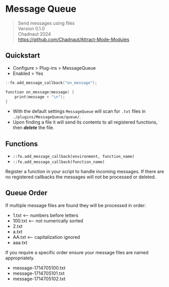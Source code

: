 # Message Queue

> Send messages using files  
> Version 0.1.0  
> Chadnaut 2024  
> https://github.com/Chadnaut/Attract-Mode-Modules

## Quickstart

- Configure > Plug-ins > MessageQueue
- Enabled > Yes

```cpp
::fe.add_message_callback("on_message");

function on_message(message) {
    print(message + "\n");
}
```

- With the default settings `MessageQueue` will scan for `.txt` files in `./plugins/MessageQueue/queue/`.
- Upon finding a file it will send its contents to all registered functions, then ***delete*** the file.

## Functions

- `::fe.add_message_callback(environment, function_name)`
- `::fe.add_message_callback(function_name)`

Register a function in your script to handle incoming messages. If there are no registered callbacks the messages will not be processed or deleted.

## Queue Order

If multiple message files are found they will be processed in order:
- 1.txt <-- numbers before letters
- 100.txt <-- not numerically sorted
- 2.txt
- a.txt
- AA.txt <-- capitalization ignored
- aaa.txt

If you require a specific order ensure your message files are named appropriately.

- message-1714705100.txt
- message-1714705101.txt
- message-1714705102.txt
